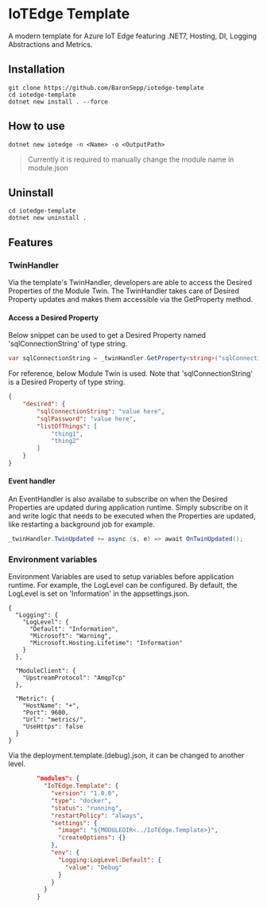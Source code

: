 # IoTEdge Template

A modern template for Azure IoT Edge featuring .NET7, Hosting, DI, Logging Abstractions and Metrics.

## Installation

```shell
git clone https://github.com/BaronSepp/iotedge-template
cd iotedge-template
dotnet new install . --force
```

## How to use

```shell
dotnet new iotedge -n <Name> -o <OutputPath>
```

> Currently it is required to manually change the module name in module.json

## Uninstall

```shell
cd iotedge-template
dotnet new uninstall .
```

## Features

### TwinHandler
Via the template's TwinHandler, developers are able to access the Desired Properties of the Module Twin.
The TwinHandler takes care of Desired Property updates and makes them accessible via the GetProperty method.

#### Access a Desired Property

Below snippet can be used to get a Desired Property named 'sqlConnectionString' of type string.
```c#
var sqlConnectionString = _twinHandler.GetProperty<string>("sqlConnectionString");
```

For reference, below Module Twin is used. Note that 'sqlConnectionString' is a Desired Property of type string.
```JSON
{
	"desired": {
		"sqlConnectionString": "value here",
		"sqlPassword": "value here",
		"listOfThings": [
			"thing1",
			"thing2"
		]
	}
}
```

#### Event handler
An EventHandler is also availabe to subscribe on when the Desired Properties are updated during application runtime.
Simply subscribe on it and write logic that needs to be executed when the Properties are updated, like restarting a background job for example.

```c#
_twinHandler.TwinUpdated += async (s, e) => await OnTwinUpdated();
```


### Environment variables
Environment Variables are used to setup variables before application runtime. For example, the LogLevel can be configured.
By default, the LogLevel is set on 'Information' in the appsettings.json.

```
{
  "Logging": {
    "LogLevel": {
      "Default": "Information",
      "Microsoft": "Warning",
      "Microsoft.Hosting.Lifetime": "Information"
    }
  },

  "ModuleClient": {
    "UpstreamProtocol": "AmqpTcp"
  },

  "Metric": {
    "HostName": "+",
    "Port": 9600,
    "Url": "metrics/",
    "UseHttps": false
  }
}
```

Via the deployment.template.(debug).json, it can be changed to another level.
```JSON
        "modules": {
          "IoTEdge.Template": {
            "version": "1.0.0",
            "type": "docker",
            "status": "running",
            "restartPolicy": "always",
            "settings": {
              "image": "${MODULEDIR<../IoTEdge.Template>}",
              "createOptions": {}
            },
            "env": {
              "Logging:LogLevel:Default": {
                "value": "Debug"
              }
            }
          }
        }
```
